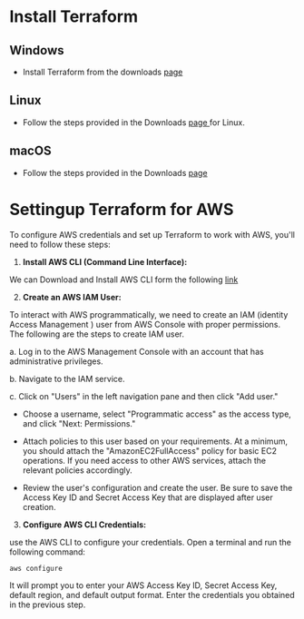 # Install Terraform

## Windows

- Install Terraform from the downloads [ page ](https://developer.hashicorp.com/terraform/install)

## Linux

- Follow the steps provided in the Downloads [ page ](https://developer.hashicorp.com/terraform/install) for Linux.

## macOS

- Follow the steps provided in the Downloads [ page ](https://developer.hashicorp.com/terraform/install)


# Settingup Terraform for AWS 

To configure AWS credentials and set up Terraform to work with AWS, you'll need to follow these steps:

1. **Install AWS CLI (Command Line Interface):**

We can Download and Install AWS CLI form the following [ link ](https://aws.amazon.com/cli/) 

2. **Create an AWS IAM User:**

To interact with AWS programmatically, we need to create an IAM (identity Access Management ) user from AWS Console with proper permissions.
The following are the steps to create IAM user.

a. Log in to the AWS Management Console with an account that has administrative privileges.

b. Navigate to the IAM service.

c. Click on "Users" in the left navigation pane and then click "Add user."

- Choose a username, select "Programmatic access" as the access type, and click "Next: Permissions."

- Attach policies to this user based on your requirements. At a minimum, you should attach the "AmazonEC2FullAccess" policy for basic EC2 operations. If you need access to other AWS services, attach the relevant policies accordingly.

- Review the user's configuration and create the user. Be sure to save the Access Key ID and Secret Access Key that are displayed after user creation.

3. **Configure AWS CLI Credentials:**

use the AWS CLI to configure your credentials. Open a terminal and run the following command:
``` 
aws configure
```

It will prompt you to enter your AWS Access Key ID, Secret Access Key, default region, and default output format. Enter the credentials you obtained in the previous step.